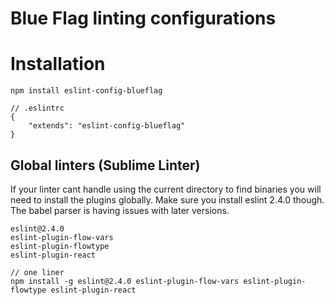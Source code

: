 # Blue Flag linting configurations

# Installation

```
npm install eslint-config-blueflag
```

```
// .eslintrc
{
    "extends": "eslint-config-blueflag"
}
```

## Global linters (Sublime Linter)

If your linter cant handle using the current directory to find binaries you will need to install 
the plugins globally. Make sure you install eslint 2.4.0 though. The babel parser is having issues with 
later versions.

```
eslint@2.4.0
eslint-plugin-flow-vars
eslint-plugin-flowtype
eslint-plugin-react

// one liner
npm install -g eslint@2.4.0 eslint-plugin-flow-vars eslint-plugin-flowtype eslint-plugin-react

```